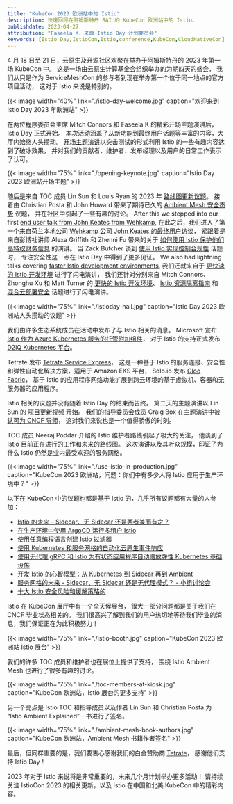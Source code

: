 ```yaml
---
title: "KubeCon 2023 欧洲站中的 Istio"
description: 快速回顾在阿姆斯特丹 RAI 的 KubeCon 欧洲站中的 Istio。
publishdate: 2023-04-27
attribution: "Faseela K，来自 Istio Day 计划委员会"
keywords: [Istio Day,IstioCon,Istio,conference,KubeCon,CloudNativeCon]
---
```


4 月 18 日至 21 日，云原生及开源社区欢聚在举办于阿姆斯特丹的 2023 年第一场 KubeCon 中。
这是一场由云原生计算基金会组织举办的为期四天的盛会，
我们从只是作为 ServiceMeshCon 的参与者到现在举办第一个位于同一地点的官方项目活动，
这对于 Istio 来说是特别的。

{{< image width="40%"
    link="./istio-day-welcome.jpg"
    caption="欢迎来到 Istio Day 2023 年欧洲站"
    >}}

在两位程序委员会主席 Mitch Connors 和 Faseela K 的精彩开场主题演讲后，Istio Day 正式开始。
本次活动涵盖了从新功能到最终用户话题等丰富的内容，大厅内始终人头攒动。
[开场主题演讲](https://youtu.be/h9EgMrJ0ahs)以突击测试的形式利用 Istio 的一些有趣内容达到了破冰效果，
并对我们的贡献者、维护者、发布经理以及用户的日常工作表示了认可。

{{< image width="75%"
    link="./opening-keynote.jpg"
    caption="Istio Day 2023 欧洲站开场主题"
    >}}

随后是来自 TOC 成员 Lin Sun 和 Louis Ryan 的 2023 年 [路线图更新议题](https://youtu.be/GQccKyVe0R8)。
接着由 Christian Posta 和 John Howard 带来了期待已久的 [Ambient Mesh 安全态势](https://youtu.be/QnfrbbY_Hy4) 议题，
并在社区中引起了一些有趣的讨论。
After this we stepped into our first [end user talk from John Keates from Wehkamp](https://youtu.be/Gb_I2RJr8kQ),
在此之后，我们进入了第一个来自荷兰本地公司 [Wehkamp 公司 John Keates 的最终用户访谈](https://youtu.be/Gb_I2RJr8kQ)，
紧跟着是来自彭博社讲师 Alexa Griffith 和 Zhenni Fu 带来的关于 [如何使用 Istio 保护他们高特权财务信息](https://youtu.be/f6jMix46ZD8) 的演讲。
当 Zack Butcher 谈到 [使用 Istio 实现控制合规性](https://youtu.be/gIntE4Nn5r4) 话题时，
专注安全性这一点在 Istio Day 中得到了更多见证。
We also had lightning talks covering [faster Istio development environments](https://youtu.be/Onsukvmmm50),
我们还就来自于 [更快速的 Istio 开发环境](https://youtu.be/Onsukvmmm50) 进行了闪电演讲，
我们还针对分别来自 Mitch Connors、Zhonghu Xu 和 Matt Turner 的 [更快的 Istio 开发环境](https://youtu.be/Onsukvmmm50)、
[Istio 资源隔离指南](https://youtu.be/TmlfQjChmNU) 和 [混合云部署安全](https://youtu.be/xejbMNbOwXk) 话题进行了闪电演讲。

{{< image width="75%"
    link="./istioday-hall.jpg"
    caption="Istio Day 2023 欧洲站人头攒动的议题"
    >}}

我们由许多生态系统成员在活动中发布了与 Istio 相关的消息。
Microsoft 宣布 [Istio 作为 Azure Kubernetes 服务的托管附加组件](https://learn.microsoft.com/en-us/azure/aks/istio-about)，
对于 Istio 的支持正式发布 [D2iQ Kubernetes 平台](https://www.prnewswire.com/news-releases/d2iq-takes-multi-cloud-multi-cluster-fleet-management-to-the-next-level-with-kubernetes-platform-enhancements-301799358.html)。

Tetrate 发布 [Tetrate Service Express](https://tetrate.io/blog/introducing-tetrate-service-express/)，
这是一种基于 Istio 的服务连接、安全性和弹性自动化解决方案，适用于 Amazon EKS 平台，
Solo.io 发布 [Gloo Fabric](https://www.solo.io/blog/introducing-solo-gloo-fabric/)，
基于 Istio 的应用程序网络功能扩展到跨云环境的基于虚拟机、容器和无服务器的应用程序。

Istio 相关的议题并没有随着 Istio Day 的结束而告终。
第二天的主题演讲以 Lin Sun 的 [项目更新视频](https://twitter.com/linsun_unc/status/1648952723604221953) 开始。
我们的指导委员会成员 Craig Box 在主题演讲中被 [认可为 CNCF 导师](https://twitter.com/IstioMesh/status/1648722572366708739)，
这对我们来说也是一个值得骄傲的时刻。

TOC 成员 Neeraj Poddar 介绍的 Istio 维护者路线引起了极大的关注，
他谈到了 Istio 目前正在进行的工作和未来的路线图。
这次演讲以及其听众规模，印证了为什么 Istio 仍然是业内最受欢迎的服务网格。

{{< image width="75%"
    link="./use-istio-in-production.jpg"
    caption="KubeCon 2023 欧洲站，问题：你们中有多少人将 Istio 应用于生产环境中？"
    >}}

以下在 KubeCon 中的议题也都是基于 Istio 的，几乎所有议题都有大量的人参加：

* [Istio 的未来 - Sidecar、无 Sidecar 还是两者兼而有之？](https://sched.co/1HySB)
* [在生产环境中使用 ArgoCD 运行多租户 Istio](https://sched.co/1Hyd1)
* [使用任意编程语言创建 Istio 过滤器](https://sched.co/1HybK)
* [使用 Kubernetes 和服务网格的自动化云原生事件响应](https://sched.co/1HyZ9)
* [使用无代理 gRPC 和 Istio 为有状态应用程序自动缩放弹性 Kubernetes 基础设施](https://sched.co/1HyXz)
* [开发 Istio 的心智模型：从 Kubernetes 到 Sidecar 再到 Ambient](https://sched.co/1HyZj)
* [服务网格的未来 - Sidecar、无 Sidecar 还是无代理模式？ - 小组讨论会](https://sched.co/1Hydb)
* [十大 Istio 安全风险和缓解策略的](https://sched.co/1HyPQ)

Istio 在 KubeCon 展厅中有一个全天候展台，
很大一部分问题都是关于我们在 CNCF 毕业状态相关的。
我们很高兴了解到我们的用户热切地等待我们毕业的消息，我们保证正在为此积极努力！

{{< image width="75%"
    link="./istio-booth.jpg"
    caption="KubeCon 2023 欧洲站 Istio 展台"
    >}}

我们的许多 TOC 成员和维护者也在展位上提供了支持，
围绕 Istio Ambient Mesh 也进行了很多有趣的讨论。

{{< image width="75%"
    link="./toc-members-at-kiosk.jpg"
    caption="KubeCon 欧洲站，Istio 展台的更多支持"
    >}}

另一个亮点是 Istio TOC 和指导成员以及作者 Lin Sun 和 Christian Posta 为
“Istio Ambient Explained”一书进行了签名。

{{< image width="75%"
    link="./ambient-mesh-book-authors.jpg"
    caption="KubeCon 欧洲站，Ambient Mesh 书籍作者签名"
    >}}

最后，但同样重要的是，我们要衷心感谢我们的白金赞助商 [Tetrate](http://tetrate.io/)，
感谢他们支持 Istio Day！

2023 年对于 Istio 来说将是非常重要的，未来几个月计划举办更多活动！
请持续关注 IstioCon 2023 的相关更新，以及 Istio 在中国和北美 KubeCon 中的精彩内容。
